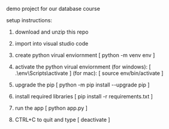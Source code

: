 demo project for our database course

setup instructions:

1. download and unzip this repo

3. import into visual studio code

5. create python virual enviornment 
   [ python -m venv env ]
   
5. activate the python virual enviornment 
   (for windows): [ .\env\Scripts\activate ] 
   (for mac): [ source env/bin/activate ]
   
7. upgrade the pip 
   [ python -m pip install --upgrade pip ]

8. install required libraries
   [ pip install -r requirements.txt ]

9. run the app
   [ python app.py ]
   
10. CTRL+C to quit and type [ deactivate ]

